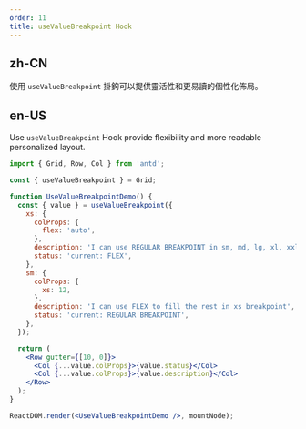 ```yaml
---
order: 11
title: useValueBreakpoint Hook
---
```


## zh-CN

使用 `useValueBreakpoint` 掛鉤可以提供靈活性和更易讀的個性化佈局。

## en-US

Use `useValueBreakpoint` Hook provide flexibility and more readable personalized layout.

```jsx
import { Grid, Row, Col } from 'antd';

const { useValueBreakpoint } = Grid;

function UseValueBreakpointDemo() {
  const { value } = useValueBreakpoint({
    xs: {
      colProps: {
        flex: 'auto',
      },
      description: 'I can use REGULAR BREAKPOINT in sm, md, lg, xl, xxl',
      status: 'current: FLEX',
    },
    sm: {
      colProps: {
        xs: 12,
      },
      description: 'I can use FLEX to fill the rest in xs breakpoint',
      status: 'current: REGULAR BREAKPOINT',
    },
  });

  return (
    <Row gutter={[10, 0]}>
      <Col {...value.colProps}>{value.status}</Col>
      <Col {...value.colProps}>{value.description}</Col>
    </Row>
  );
}

ReactDOM.render(<UseValueBreakpointDemo />, mountNode);
```
